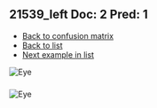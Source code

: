 ## 21539_left Doc: 2 Pred: 1
- [Back to confusion matrix](https://github.com/juliandewit/kaggle_retinopathy/blob/master/matrix.md)
- [Back to list](https://github.com/juliandewit/kaggle_retinopathy/blob/master/lists/21/list.md)
- [Next example in list](https://github.com/juliandewit/kaggle_retinopathy/blob/master/lists/21/21/21594_left.md)

![Eye](https://retinopaty.blob.core.windows.net/size1024/21539_left_2.jpeg)

### 

![Eye]()
